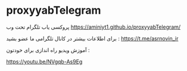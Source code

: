 # proxyyabTelegram
پروکسی یاب تلگرام تحت وب
https://aminiyt1.github.io/proxyyabTelegram/

برای اطلاعات بیشتر در کانال تلگرامی ما عضو بشید :
https://t.me/asrnovin_ir

آموزش ویدیو راه اندازی برای خودتون :

https://youtu.be/NVgqb-As9Eg
